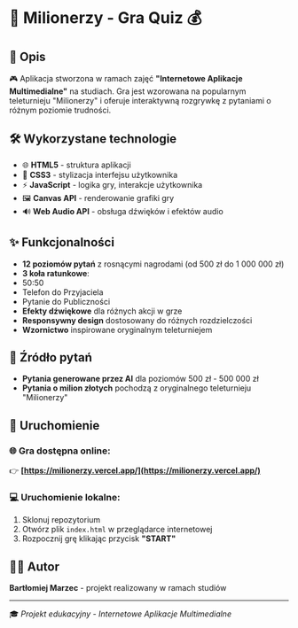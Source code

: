 # 🎯 Milionerzy - Gra Quiz 💰

## 📝 Opis
🎮 Aplikacja stworzona w ramach zajęć **"Internetowe Aplikacje Multimedialne"** na studiach. Gra jest wzorowana na popularnym teleturnieju "Milionerzy" i oferuje interaktywną rozgrywkę z pytaniami o różnym poziomie trudności.

## 🛠️ Wykorzystane technologie
- 🌐 **HTML5** - struktura aplikacji
- 🎨 **CSS3** - stylizacja interfejsu użytkownika
- ⚡ **JavaScript** - logika gry, interakcje użytkownika
- 🖼️ **Canvas API** - renderowanie grafiki gry
- 🔊 **Web Audio API** - obsługa dźwięków i efektów audio

## ✨ Funkcjonalności
-  **12 poziomów pytań** z rosnącymi nagrodami (od 500 zł do 1 000 000 zł)
-  **3 koła ratunkowe**: 
  -  50:50 
  -  Telefon do Przyjaciela 
  -  Pytanie do Publiczności
-  **Efekty dźwiękowe** dla różnych akcji w grze
-  **Responsywny design** dostosowany do różnych rozdzielczości
-  **Wzornictwo** inspirowane oryginalnym teleturniejem

## 🤖 Źródło pytań
-  **Pytania generowane przez AI** dla poziomów 500 zł - 500 000 zł
-  **Pytania o milion złotych** pochodzą z oryginalnego teleturnieju "Milionerzy"

## 🚀 Uruchomienie

### 🌐 Gra dostępna online:
👉 **[https://milionerzy.vercel.app/](https://milionerzy.vercel.app/)**

### 💻 Uruchomienie lokalne:
1.  Sklonuj repozytorium
2.  Otwórz plik `index.html` w przeglądarce internetowej
3.  Rozpocznij grę klikając przycisk **"START"**

## 👨‍💻 Autor
**Bartłomiej Marzec** - projekt realizowany w ramach studiów

---
🎓 *Projekt edukacyjny - Internetowe Aplikacje Multimedialne*
